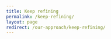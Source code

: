 ```yaml
---
title: Keep refining
permalink: /keep-refining/
layout: page
redirect: /our-approach/keep-refining/
---
```

